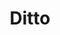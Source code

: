 ---
blog: http://dittowords.com/blog/
logohandle: dittowords
sort: dittowords
title: Ditto
twitter: https://x.com/dittowords
website: https://www.dittowords.com/
---